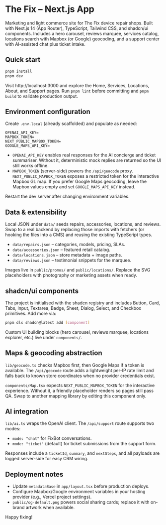 ﻿# The Fix – Next.js App

Marketing and light commerce site for The Fix device repair shops. Built with Next.js 14 (App Router), TypeScript, Tailwind CSS, and shadcn/ui components. Includes a hero carousel, reviews marquee, services catalog, locations search with Mapbox (or Google) geocoding, and a support center with AI-assisted chat plus ticket intake.

## Quick start

```bash
pnpm install
pnpm dev
```

Visit http://localhost:3000 and explore the Home, Services, Locations, About, and Support pages. Run `pnpm lint` before committing and `pnpm build` to validate production output.

## Environment configuration

Create `.env.local` (already scaffolded) and populate as needed:

```
OPENAI_API_KEY=
MAPBOX_TOKEN=
NEXT_PUBLIC_MAPBOX_TOKEN=
GOOGLE_MAPS_API_KEY=
```

- `OPENAI_API_KEY` enables real responses for the AI concierge and ticket summariser. Without it, deterministic mock replies are returned so the UI still works offline.
- `MAPBOX_TOKEN` (server-side) powers the `/api/geocode` proxy. `NEXT_PUBLIC_MAPBOX_TOKEN` exposes a restricted token for the interactive Mapbox GL map. If you prefer Google Maps geocoding, leave the Mapbox values empty and set `GOOGLE_MAPS_API_KEY` instead.

Restart the dev server after changing environment variables.

## Data & extensibility

Local JSON under `data/` seeds repairs, accessories, locations, and reviews. Swap to a real backend by replacing those imports with fetchers (or hooking the files into a CMS) and reusing the existing TypeScript types.

- `data/repairs.json` – categories, models, pricing, SLAs.
- `data/accessories.json` – featured retail catalog.
- `data/locations.json` – store metadata + image paths.
- `data/reviews.json` – testimonial snippets for the marquee.

Images live in `public/promos/` and `public/locations/`. Replace the SVG placeholders with photography or marketing assets when ready.

## shadcn/ui components

The project is initialised with the shadcn registry and includes Button, Card, Tabs, Input, Textarea, Badge, Sheet, Dialog, Select, and Checkbox primitives. Add more via:

```bash
pnpm dlx shadcn@latest add [component]
```

Custom UI building blocks (hero carousel, reviews marquee, locations explorer, etc.) live under `components/`.

## Maps & geocoding abstraction

`lib/geocode.ts` checks Mapbox first, then Google Maps if a token is available. The `/api/geocode` route adds a lightweight per-IP rate limit and falls back to known store coordinates when no provider credentials exist.

`components/Map.tsx` expects `NEXT_PUBLIC_MAPBOX_TOKEN` for the interactive experience. Without it, a friendly placeholder renders so pages still pass QA. Swap to another mapping library by editing this component only.

## AI integration

`lib/ai.ts` wraps the OpenAI client. The `/api/support` route supports two modes:

- `mode: "chat"` for FixBot conversations.
- `mode: "ticket"` (default) for ticket submissions from the support form.

Responses include a `ticketId`, `summary`, and `nextSteps`, and all payloads are logged server-side for easy CRM wiring.

## Deployment notes

- Update `metadataBase` in `app/layout.tsx` before production deploys.
- Configure Mapbox/Google environment variables in your hosting provider (e.g., Vercel project settings).
- `public/og-default.png` powers social sharing cards; replace it with on-brand artwork when available.

Happy fixing!

